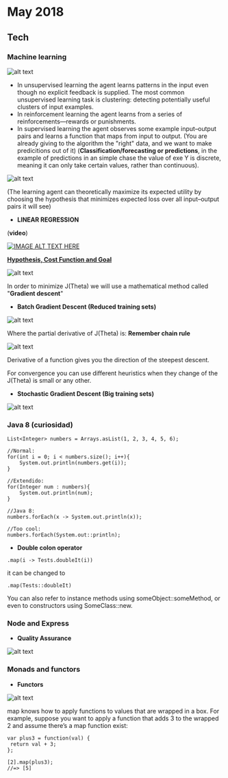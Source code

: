 May 2018
==========

Tech
----


### Machine learning

 ![alt text](https://www.robinwieruch.de/img/posts/machine-learning-javascript-web-developers/machine-learning-hierarchy.jpg)

  - In unsupervised learning the agent learns patterns in the input even though no explicit feedback is supplied. The most common unsupervised learning task is clustering: detecting potentially useful clusters of input examples.
  - In reinforcement learning the agent learns from a series of reinforcements—rewards or punishments.
  - In supervised learning the agent observes some example input–output pairs and learns a function that maps from input to output. (You are already giving to the algorithm the "right" data, and we want to make predicitions out of it) (**Classification/forecasting or predictions**, in the example of predictions in an simple chase the value of exe Y is discrete, meaning it can only take certain values, rather than continuous).
  
![alt text](https://i.imgur.com/DYoO1Zg.png)

  (The learning agent can theoretically maximize its expected utility by choosing the hypothesis
that minimizes expected loss over all input–output pairs it will see)

 - **LINEAR REGRESSION** 
 
 (**video**)
 
 [![IMAGE ALT TEXT HERE](https://img.youtube.com/vi/5u4G23_OohI/0.jpg)](https://www.youtube.com/watch?v=5u4G23_OohI)
 
 <ins>**Hypothesis, Cost Function and Goal**</ins>
 
 
![alt text](https://billyinn.files.wordpress.com/2014/07/e5b18fe5b995e5bfabe785a7-2014-07-12-e4b88be58d8812-53-04.png?w=625&h=383)

In order to minimize J(Theta) we will use a mathematical method called "**Gradient descent**"

 - **Batch Gradient Descent (Reduced training sets)**
 
 ![alt text](https://billyinn.files.wordpress.com/2014/07/e5b18fe5b995e5bfabe785a7-2014-07-12-e4b88be58d8812-53-35.png?w=768&h=220)
 
 Where the partial derivative of J(Theta) is: **Remember chain rule**
 
 ![alt text](https://i.gyazo.com/c160300368b198a31c0f696afae7d1d3.png)
 
 Derivative of a function gives you the direction of the steepest descent.
 
 For convergence you can use different heuristics when they change of the J(Theta) is small or any other.
 
  - **Stochastic Gradient Descent (Big training sets)**
  
  ![alt text](https://i.gyazo.com/ec242bf88b986e1c7a93ffe96dcf6f7c.png)
  
  
  
  
### Java 8 (curiosidad)
```
List<Integer> numbers = Arrays.asList(1, 2, 3, 4, 5, 6);

//Normal:
for(int i = 0; i < numbers.size(); i++){
    System.out.println(numbers.get(i));
}

//Extendido:
for(Integer num : numbers){
    System.out.println(num);
}

//Java 8:
numbers.forEach(x -> System.out.println(x));

//Too cool:
numbers.forEach(System.out::println);
```

 - **Double colon operator**
 
  `.map(i -> Tests.doubleIt(i))`
  
  it can be changed to
  
  `.map(Tests::doubleIt)`
  
 You can also refer to instance methods using someObject::someMethod, or even to constructors using SomeClass::new.
 
 
 
 ### Node and Express
 
 - **Quality Assurance**
 
 ![alt text](https://i.imgur.com/s3kOMh7.png)
 
 
 ### Monads and functors
 
 - **Functors**

![alt text](https://cdn-images-1.medium.com/max/1600/1*sYms0hAGhYWnUbwuIC1VUg.png)

 map knows how to apply functions to values that are wrapped in a box. For example, suppose you want to apply a function that adds 3 to the wrapped 2 and assume there’s a map function exist:
 
 ```
 var plus3 = function(val) {
  return val + 3;
};

[2].map(plus3);
//=> [5]
 ```

